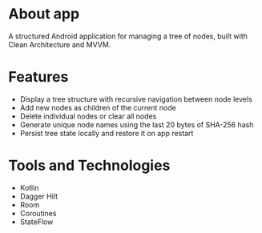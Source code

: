 # About app

A structured Android application for managing a tree of nodes, built with Clean Architecture and MVVM. 

# Features

* Display a tree structure with recursive navigation between node levels
* Add new nodes as children of the current node
* Delete individual nodes or clear all nodes
* Generate unique node names using the last 20 bytes of SHA-256 hash
* Persist tree state locally and restore it on app restart

# Tools and Technologies

* Kotlin
* Dagger Hilt
* Room
* Coroutines
* StateFlow

